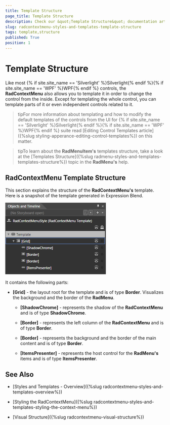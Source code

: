 ```yaml
---
title: Template Structure
page_title: Template Structure
description: Check our &quot;Template Structure&quot; documentation article for the RadContextMenu {{ site.framework_name }} control.
slug: radcontextmenu-styles-and-templates-template-structure
tags: template,structure
published: True
position: 1
---
```


# Template Structure

Like most {% if site.site_name == 'Silverlight' %}Silverlight{% endif %}{% if site.site_name == 'WPF' %}WPF{% endif %} controls, the __RadContextMenu__ also allows you to template it in order to change the control from the inside. Except for templating the whole control, you can template parts of it or even independent controls related to it.

>tipFor more information about templating and how to modify the default templates of the controls from the UI for {% if site.site_name == 'Silverlight' %}Silverlight{% endif %}{% if site.site_name == 'WPF' %}WPF{% endif %} suite  read [Editing Control Templates article]({%slug styling-apperance-editing-control-templates%}) on this matter.

>tipTo learn about the __RadMenuItem's__ templates structure, take a look at the [Templates Structure]({%slug radmenu-styles-and-templates-templates-structure%}) topic in the __RadMenu's__ help.

## RadContextMenu Template Structure

This section explains the structure of the __RadContextMenu's__ template. Here is a snapshot of the template generated in Expression Blend.

![WPF RadContextMenu ](images/RadContextMenu_Template_Structure_01.png)

It contains the following parts:

* __[Grid]__ - the layout root for the template and is of type __Border__. Visualizes the background and the border of the __RadMenu__.

	* __[ShadowChrome]__ - represents the shadow of the __RadContextMenu__ and is of type __ShadowChrome__.

	* __[Border]__ - represents the left column of the __RadContextMenu__ and is of type __Border__.

	* __[Border]__ - represents the background and the border of the main content and is of type __Border__.

	* __[ItemsPresenter]__ - represents the host control for the __RadMenu's__ items and is of type __ItemsPresenter__.


## See Also

 * [Styles and Templates - Overview]({%slug radcontextmenu-styles-and-templates-overview%})

 * [Styling the RadContextMenu]({%slug radcontextmenu-styles-and-templates-styling-the-context-menu%})

 * [Visual Structure]({%slug radcontextmenu-visual-structure%})

